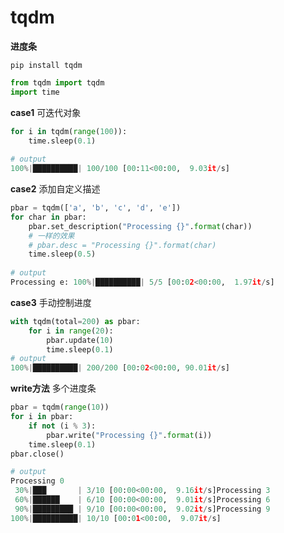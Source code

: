 <head><style type="text/css">h1:first-child {display:none;}</style></head>

# tqdm

**进度条**

`pip install tqdm`

```python
from tqdm import tqdm
import time
```

**case1** 可迭代对象

```python
for i in tqdm(range(100)):
    time.sleep(0.1)
    
# output
100%|██████████| 100/100 [00:11<00:00,  9.03it/s]
```

**case2** 添加自定义描述

```python
pbar = tqdm(['a', 'b', 'c', 'd', 'e'])
for char in pbar:
    pbar.set_description("Processing {}".format(char))
    # 一样的效果
    # pbar.desc = "Processing {}".format(char)
    time.sleep(0.5)
    
# output
Processing e: 100%|██████████| 5/5 [00:02<00:00,  1.97it/s]
```

**case3** 手动控制进度

```python
with tqdm(total=200) as pbar:
    for i in range(20):
        pbar.update(10)
        time.sleep(0.1)
# output
100%|██████████| 200/200 [00:02<00:00, 90.01it/s]
```

**write方法** 多个进度条

```python
pbar = tqdm(range(10))
for i in pbar:
    if not (i % 3):
        pbar.write("Processing {}".format(i))
    time.sleep(0.1)
pbar.close()

# output
Processing 0
 30%|███       | 3/10 [00:00<00:00,  9.16it/s]Processing 3
 60%|██████    | 6/10 [00:00<00:00,  9.01it/s]Processing 6
 90%|█████████ | 9/10 [00:00<00:00,  9.02it/s]Processing 9
100%|██████████| 10/10 [00:01<00:00,  9.07it/s]
```

